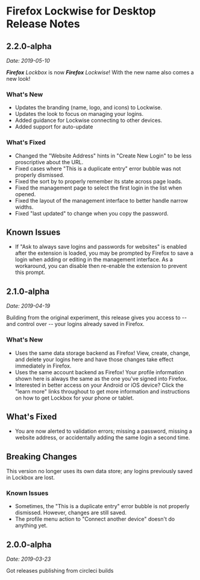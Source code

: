 # Firefox Lockwise for Desktop Release Notes

## 2.2.0-alpha

_Date: 2019-05-10_

_**Firefox** Lockbox_ is now _**Firefox** Lockwise_! With the new name also comes a new look!

### What's New

* Updates the branding (name, logo, and icons) to Lockwise.
* Updates the look to focus on managing your logins.
* Added guidance for Lockwise connecting to other devices.
* Added support for auto-update

### What's Fixed

* Changed the "Website Address" hints in "Create New Login" to be less proscriptive about the URL.
* Fixed cases where "This is a duplicate entry" error bubble was not properly dismissed.
* Fixed the sort by to properly remember its state across page loads.
* Fixed the management page to select the first login in the list when opened.
* Fixed the layout of the management interface to better handle narrow widths.
* Fixed "last updated" to change when you copy the password.

## Known Issues

* If "Ask to always save logins and passwords for websites" is enabled after the extension is loaded, you may be prompted by Firefox to save a login when adding or editing in the management interface.  As a workaround, you can disable then re-enable the extension to prevent this prompt.

## 2.1.0-alpha

_Date: 2019-04-19_

Building from the original experiment, this release gives you access to  -- and control over -- your logins already saved in Firefox.

### What's New

* Uses the same data storage backend as Firefox!  View, create, change, and delete your logins here and have those changes take effect immediately in Firefox.
* Uses the same account backend as Firefox!  Your profile information shown here is always the same as the one you've signed into Firefox.
* Interested in better access on your Android or iOS device?  Click the "learn more" links throughout to get more information and instructions on how to get Lockbox for your phone or tablet.

## What's Fixed

* You are now alerted to validation errors; missing a password, missing a website address, or accidentally adding the same login a second time.

## Breaking Changes

This version no longer uses its own data store; any logins previously saved in Lockbox are lost.

### Known Issues

* Sometimes, the "This is a duplicate entry" error bubble is not properly dismissed.  However, changes are still saved.
* The profile menu action to "Connect another device" doesn't do anything yet.

## 2.0.0-alpha

_Date: 2019-03-23_

Got releases publishing from circleci builds

